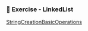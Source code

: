 ### 📝 Exercise - LinkedList
[StringCreationBasicOperations](https://github.com/Adhyashetty-bit/1workedexample/blob/main/stringcreationbasicoperations/StringOperationDemo.png)

